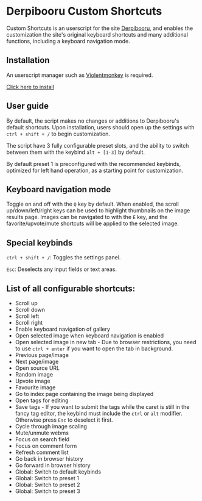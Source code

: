 # Derpibooru Custom Shortcuts

Custom Shortcuts is an userscript for the site [Derpibooru](https://derpibooru.org/), and enables the customization the site's original keyboard shortcuts and many additional functions, including a keyboard navigation mode.

## Installation
An userscript manager such as [Violentmonkey](https://violentmonkey.github.io/) is required.

[Click here to install](https://github.com/marktaiwan/Derpibooru-Custom-Shortcuts/raw/master/derpibooru-custom-shortcuts.user.js)

## User guide
By default, the script makes no changes or additions to Derpibooru's default shortcuts. Upon installation, users should open up the settings with `ctrl + shift + /` to begin customization.

The script have 3 fully configurable preset slots, and the ability to switch between them with the keybind `alt + [1-3]` by default.

By default preset 1 is preconfigured with the recommended keybinds, optimized for left hand operation, as a starting point for customization.

## Keyboard navigation mode
Toggle on and off with the `Q` key by default. When enabled, the scroll up/down/left/right keys can be used to highlight thumbnails on the image results page. Images can be navigated to with the `E` key, and the favorite/upvote/mute shortcuts will be applied to the selected image.

## Special keybinds
`ctrl + shift + /`: Toggles the settings panel.

`Esc`: Deselects any input fields or text areas.


## List of all configurable shortcuts:
- Scroll up
- Scroll down
- Scroll left
- Scroll right
- Enable keyboard navigation of gallery
- Open selected image when keyboard navigation is enabled
- Open selected image in new tab - Due to browser restrictions, you need to use `ctrl + enter` if you want to open the tab in background.
- Previous page/image
- Next page/image
- Open source URL
- Random image
- Upvote image
- Favourite image
- Go to index page containing the image being displayed
- Open tags for editing
- Save tags - If you want to submit the tags while the caret is still in the fancy tag editor, the keybind must include the `ctrl` or `alt` modifier. Otherwise press `Esc` to deselect it first.
- Cycle through image scaling
- Mute/unmute webms
- Focus on search field
- Focus on comment form
- Refresh comment list
- Go back in browser history
- Go forward in browser history
- Global: Switch to default keybinds
- Global: Switch to preset 1
- Global: Switch to preset 2
- Global: Switch to preset 3